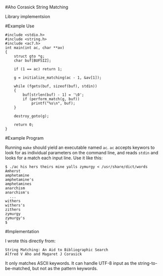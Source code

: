 #Aho Corasick String Matching

Library implementsion

#Example Use

	#include <stdio.h>
	#include <string.h>
	#include <ac7.h>
	int main(int ac, char **av)
	{
		struct gto *g;
		char buf[BUFSIZ];

		if (1 == ac) return 1;

		g = initialize_matching(ac - 1, &av[1]);

		while (fgets(buf, sizeof(buf), stdin))
		{
			buf[strlen(buf) - 1] = '\0';
			if (perform_match(g, buf))
				printf("%s\n", buf);
		}

		destroy_goto(g);

		return 0;
	}


#Example Program

Running `make` should yield an executable named `ac`. `ac` accepts keywors to look for
as individual parameters on the command line, and reads `stdin` and looks for a match
each input line. Use it like this:

    $ ./ac his hers theirs mine yalls zymurgy < /usr/share/dict/words
    Amherst
    amphetamine
    amphetamine's
    amphetamines
    anarchism
    anarchism's
      ...
    withers
    withers's
    zithers
    zymurgy
    zymurgy's
    $


#Implementation

I wrote this directly from:

    String Matching: An Aid to Bibliographic Search 
    Alfred V Aho and Magaret J Corasick

It only matches ASCII keywords. It can handle UTF-8 input as
the string-to-be-matched, but not as the pattern keywords.
